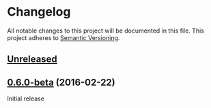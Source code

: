 # Changelog

All notable changes to this project will be documented in this file.
This project adheres to [Semantic Versioning](http://semver.org/).

## [Unreleased](https://github.com/contentful/ContentfulBundle/compare/0.6.0-beta...HEAD)

## [0.6.0-beta](https://github.com/contentful/ContentfulBundle/tree/0.6.0-beta) (2016-02-22)

Initial release
